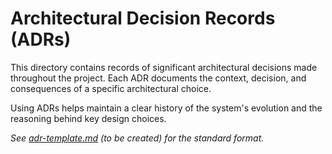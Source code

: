 # Architectural Decision Records (ADRs)

This directory contains records of significant architectural decisions made throughout the project. Each ADR documents the context, decision, and consequences of a specific architectural choice.

Using ADRs helps maintain a clear history of the system's evolution and the reasoning behind key design choices.

_See [adr-template.md](./adr-template.md) (to be created) for the standard format._
